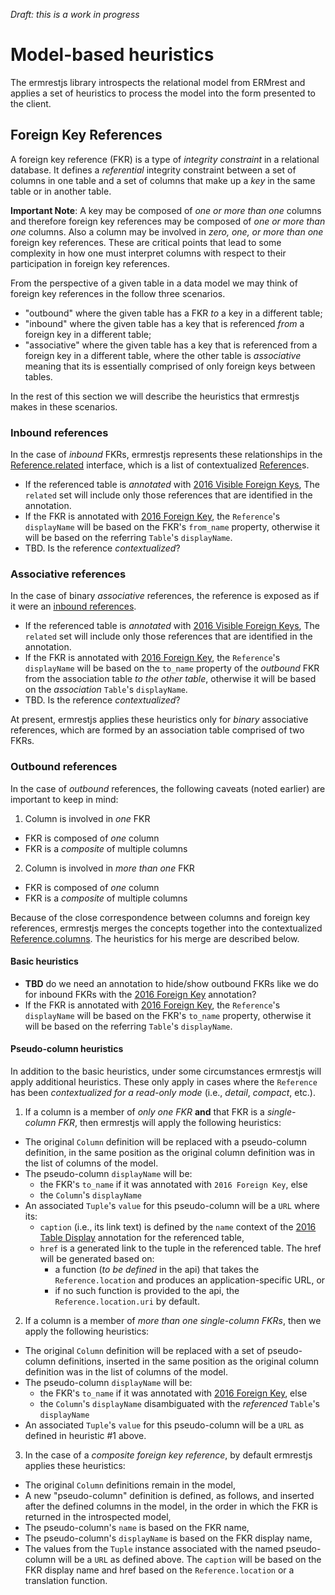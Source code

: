 _Draft: this is a work in progress_

# Model-based heuristics

The ermrestjs library introspects the relational model from ERMrest and applies a set of heuristics to process the model into the form presented to the client.

## Foreign Key References

A foreign key reference (FKR) is a type of _integrity constraint_ in a relational database. It defines a _referential_ integrity constraint between a set of columns in one table and a set of columns that make up a _key_ in the same table or in another table.

__Important Note__: A key may be composed of _one or more than one_ columns and therefore foreign key references may be composed of _one or more than one_ columns. Also a column may be involved in _zero, one, or more than one_ foreign key references. These are critical points that lead to some complexity in how one must interpret columns with respect to their participation in foreign key references.

From the perspective of a given table in a data model we may think of foreign key references in the follow three scenarios.
 - "outbound" where the given table has a FKR _to_ a key in a different table;
 - "inbound" where the given table has a key that is referenced _from_ a foreign key in a different table;
 - "associative" where the given table has a key that is referenced from a foreign key in a different table, where the other table is _associative_ meaning that its is essentially comprised of only foreign keys between tables.

In the rest of this section we will describe the heuristics that ermrestjs makes in these scenarios.

### Inbound references

In the case of _inbound_ FKRs, ermrestjs represents these relationships in the [Reference.related] interface, which is a list of contextualized [Reference]s.
 - If the referenced table is _annotated_ with [2016 Visible Foreign Keys], The `related` set will include only those references that are identified in the annotation.
 - If the FKR is annotated with [2016 Foreign Key], the `Reference`'s `displayName` will be based on the FKR's `from_name` property, otherwise it will be based on the referring `Table`'s `displayName`.
 - TBD. Is the reference _contextualized_?

### Associative references

In the case of binary _associative_ references, the reference is exposed as if it were an [inbound references](#inbound-references).
 - If the referenced table is _annotated_ with [2016 Visible Foreign Keys], The `related` set will include only those references that are identified in the annotation.
 - If the FKR is annotated with [2016 Foreign Key], the `Reference`'s `displayName` will be based on the `to_name` property of the _outbound_ FKR from the association table _to the other table_, otherwise it will be based on the _association_ `Table`'s `displayName`.
 - TBD. Is the reference _contextualized_?

At present, ermrestjs applies these heuristics only for _binary_ associative references, which are formed by an association table comprised of two FKRs.

### Outbound references

In the case of _outbound_ references, the following caveats (noted earlier) are important to keep in mind:

1. Column is involved in _one_ FKR
  - FKR is composed of _one_ column
  - FKR is a _composite_ of multiple columns
2. Column is involved in _more than one_ FKR
  - FKR is composed of _one_ column
  - FKR is a _composite_ of multiple columns

Because of the close correspondence between columns and foreign key references,
ermrestjs merges the concepts together into the contextualized [Reference.columns]. The heuristics for his merge are described below.

#### Basic heuristics
 - __TBD__ do we need an annotation to hide/show outbound FKRs like we do for inbound FKRs with the [2016 Foreign Key] annotation?
 - If the FKR is annotated with [2016 Foreign Key], the `Reference`'s `displayName` will be based on the FKR's `to_name` property, otherwise it will be based on the referring `Table`'s `displayName`.

#### Pseudo-column heuristics
In addition to the basic heuristics, under some circumstances ermrestjs will apply additional heuristics. These only apply in cases where the `Reference` has been _contextualized for a read-only mode_ (i.e., _detail_, _compact_, etc.).

1. If a column is a member of _only one FKR_ **and** that FKR is a _single-column FKR_, then ermrestjs will apply the following heuristics:
  - The original `Column` definition will be replaced with a pseudo-column definition, in the same position as the original column definition was in the list of columns of the model.
  - The pseudo-column `displayName` will be:
    - the FKR's `to_name` if it was annotated with `2016 Foreign Key`, else
    - the `Column`'s `displayName`
  - An associated `Tuple`'s `value` for this pseudo-column will be a `URL` where its:
    - `caption` (i.e., its link text) is defined by the `name` context of the [2016 Table Display] annotation for the referenced table,
    - `href` is a generated link to the tuple in the referenced table. The href will be generated based on:
      - a function (_to be defined_ in the api) that takes the `Reference.location` and produces an application-specific URL, or
      - if no such function is provided to the api, the `Reference.location.uri` by default.
2. If a column is a member of _more than one single-column FKRs_, then we apply the following heuristics:
  - The original `Column` definition will be replaced with a set of pseudo-column definitions, inserted in the same position as the original column definition was in the list of columns of the model.
  - The pseudo-column `displayName` will be:
    - the FKR's `to_name` if it was annotated with [2016 Foreign Key], else
    - the `Column`'s `displayName` disambiguated with the _referenced_ `Table`'s `displayName`
  - An associated `Tuple`'s `value` for this pseudo-column will be a `URL` as defined in heuristic \#1 above.
3. In the case of a _composite foreign key reference_, by default ermrestjs applies these heuristics:
  - The original `Column` definitions remain in the model,
  - A new "pseudo-column" definition is defined, as follows, and inserted after
    the defined columns in the model, in the order in which the FKR is returned
    in the introspected model,
  - The pseudo-column's `name` is based on the FKR name,
  - The pseudo-column's `displayName` is based on the FKR display name,
  - The values from the `Tuple` instance associated with the named pseudo-column
    will be a `URL` as defined above. The `caption` will be based on the FKR
    display name and href based on the `Reference.location` or a translation
    function.

[Reference]: api.md#ERMrest.Reference "ERMrest.Reference"

[Reference.related]: api.md#ERMrest.Reference+related "ERMrest.Reference.related"

[Reference.columns]: api.md#ERMrest.Reference+columns "ERMrest.Reference.columns"

[2016 Visible Foreign Keys]: https://github.com/informatics-isi-edu/ermrest/blob/master/user-doc/annotation.md#2016-visible-foreign-keys "2016 Visible Foreign Keys"

[2016 Foreign Key]: https://github.com/informatics-isi-edu/ermrest/blob/master/user-doc/annotation.md#2016-foreign-key "2016 Foreign Key"

[2016 Table Display]: https://github.com/informatics-isi-edu/ermrest/blob/master/user-doc/annotation.md#2016-table-display "2016 Table Display"
